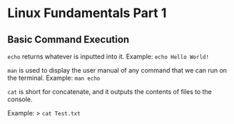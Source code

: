 # **Linux Fundamentals Part 1**

## **Basic Command Execution**
`echo` returns whatever is inputted into it. Example: `echo Hello World!`

 `man` is used to display the user manual of any command that we can run on the terminal. Example: `man echo`

`cat` is short for concatenate, and it outputs the contents of files to the console. 

Example: > `cat Test.txt`

